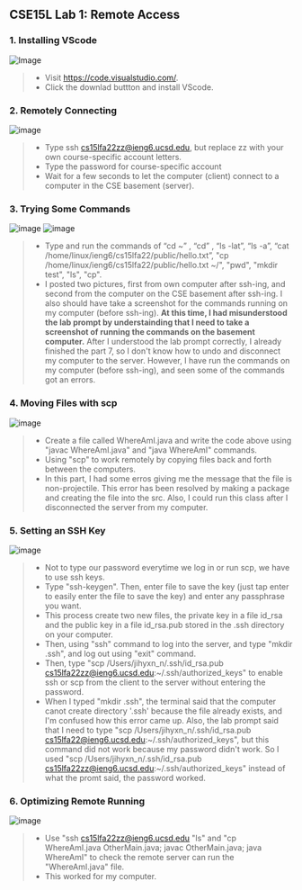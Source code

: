 ## CSE15L Lab 1: Remote Access


### **1. Installing VScode**
![Image](1screenshot1.png)
> * Visit https://code.visualstudio.com/.
> * Click the downlad buttton and install VScode.    




### **2. Remotely Connecting**
![image](1screenshot2.png)

> * Type ssh cs15lfa22zz@ieng6.ucsd.edu, but replace zz with your own course-specific account letters.
> * Type the password for course-specific account
> * Wait for a few seconds to let the computer (client) connect to a computer in the CSE basement (server).    




### **3. Trying Some Commands**
![image](1screenshot3_1.png)
![image](1screenshot3_2.png)

> * Type and run the commands of “cd ~” , “cd” , “ls -lat”, “ls -a”, “cat /home/linux/ieng6/cs15lfa22/public/hello.txt”, "cp /home/linux/ieng6/cs15lfa22/public/hello.txt ~/", "pwd", "mkdir test", "ls", "cp".
> * I posted two pictures, first from own computer after ssh-ing, and second from the computer on the CSE basement after ssh-ing. I also should have take a screenshot for the commands running on my computer (before ssh-ing). **At this time, I had misunderstood the lab prompt by understainding that I need to take a screenshot of running the commands on the basement computer.** After I understood the lab prompt correctly, I already finished the part 7, so I don't know how to undo and disconnect my computer to the server. However, I have run the commands on my computer (before ssh-ing), and seen some of the commands got an errors.     




### **4. Moving Files with scp**
![image](1screenshot4.png)

> * Create a file called WhereAmI.java and write the code above using "javac WhereAmI.java" and "java WhereAmI" commands.
> * Using "scp" to work remotely by copying files back and forth between the computers.
> * In this part, I had some erros giving me the message that the file is non-projectile. This error has been resolved by making a package and creating the file into the src. Also, I could run this class after I disconnected the server from my computer.     




### **5. Setting an SSH Key**
![image](1screenshot5.png)

> * Not to type our password everytime we log in or run scp, we have to use ssh keys.
> * Type "ssh-keygen". Then, enter file to save the key (just tap enter to easily enter the file to save the key) and enter any passphrase you want.
> * This process create two new files, the private key in a file id_rsa and the public key in a file id_rsa.pub stored in the .ssh directory on your computer. 
> * Then, using "ssh" command to log into the server, and type "mkdir .ssh", and log out using "exit" command.
> * Then, type "scp /Users/jihyxn_n/.ssh/id_rsa.pub cs15lfa22zz@ieng6.ucsd.edu:~/.ssh/authorized_keys" to enable ssh or scp from the client to the server without entering the password.
> * When I typed "mkdir .ssh", the terminal said that the computer canot create directory '.ssh' because the file already exists, and I'm confused how this error came up. Also, the lab prompt said that I need to type "scp /Users/jihyxn_n/.ssh/id_rsa.pub cs15lfa22@ieng6.ucsd.edu:~/.ssh/authorized_keys", but this command did not work because my password didn't work. So I used "scp /Users/jihyxn_n/.ssh/id_rsa.pub cs15lfa22zz@ieng6.ucsd.edu:~/.ssh/authorized_keys" instead of what the promt said, the password worked.      




### **6. Optimizing Remote Running**
![image](1screenshot6.png)

> * Use "ssh cs15lfa22zz@ieng6.ucsd.edu "ls" and "cp WhereAmI.java OtherMain.java; javac OtherMain.java; java WhereAmI" to check the remote server can run the "WhereAmI.java" file. 
> * This worked for my computer.      

